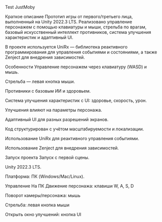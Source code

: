 Test JustMoby

Краткое описание
Прототип игры от первого/третьего лица, выполненный на Unity 2022.3 LTS.
Реализовано управление персонажем с помощью клавиатуры и мыши, стрельба по врагам, базовый искусственный интеллект противников, система улучшения характеристик и адаптивный UI.

В проекте используется UniRx — библиотека реактивного программирования для управления событиями и состояниями, а также Zenject для внедрения зависимостей.

Особенности
Управление персонажем через клавиатуру (WASD) и мышь.

Стрельба — левая кнопка мыши.

Противники с базовым ИИ и здоровьем.

Система улучшения характеристик с UI: здоровье, скорость, урон.

Улучшения влияют на параметры персонажа.

Адаптивный UI для разных разрешений экранов.

Код структурирован с учётом масштабируемости и локализации.

Использование UniRx для реактивного управления событиями.

Использование Zenject для внедрения зависимостей.

Запуск проекта
Запуск с первой сцены.

Unity 2022.3 LTS.

Платформа: ПК (Windows/Mac/Linux).

Управление
На ПК
Движение персонажа: клавиши W, A, S, D

Поворот камеры/персонажа: мышь

Стрельба: левая кнопка мыши

Открыть окно улучшений: кнопка UI

